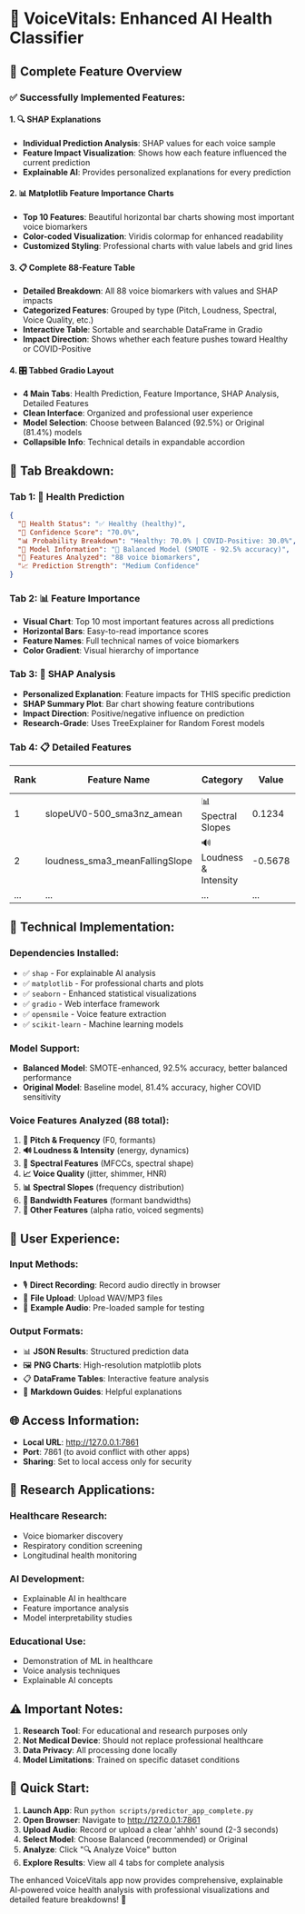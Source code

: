 # 🎤 VoiceVitals: Enhanced AI Health Classifier

## 🚀 Complete Feature Overview

### ✅ **Successfully Implemented Features:**

#### 1. **🔍 SHAP Explanations**
- **Individual Prediction Analysis**: SHAP values for each voice sample
- **Feature Impact Visualization**: Shows how each feature influenced the current prediction
- **Explainable AI**: Provides personalized explanations for every prediction

#### 2. **📊 Matplotlib Feature Importance Charts**
- **Top 10 Features**: Beautiful horizontal bar charts showing most important voice biomarkers
- **Color-coded Visualization**: Viridis colormap for enhanced readability
- **Customized Styling**: Professional charts with value labels and grid lines

#### 3. **📋 Complete 88-Feature Table**
- **Detailed Breakdown**: All 88 voice biomarkers with values and SHAP impacts
- **Categorized Features**: Grouped by type (Pitch, Loudness, Spectral, Voice Quality, etc.)
- **Interactive Table**: Sortable and searchable DataFrame in Gradio
- **Impact Direction**: Shows whether each feature pushes toward Healthy or COVID-Positive

#### 4. **🎛️ Tabbed Gradio Layout**
- **4 Main Tabs**: Health Prediction, Feature Importance, SHAP Analysis, Detailed Features
- **Clean Interface**: Organized and professional user experience
- **Model Selection**: Choose between Balanced (92.5%) or Original (81.4%) models
- **Collapsible Info**: Technical details in expandable accordion

## 🎯 **Tab Breakdown:**

### Tab 1: 🏥 Health Prediction
```json
{
  "🏥 Health Status": "✅ Healthy (healthy)",
  "🎯 Confidence Score": "70.0%",
  "📊 Probability Breakdown": "Healthy: 70.0% | COVID-Positive: 30.0%",
  "🤖 Model Information": "🎯 Balanced Model (SMOTE - 92.5% accuracy)",
  "🔬 Features Analyzed": "88 voice biomarkers",
  "📈 Prediction Strength": "Medium Confidence"
}
```

### Tab 2: 📊 Feature Importance
- **Visual Chart**: Top 10 most important features across all predictions
- **Horizontal Bars**: Easy-to-read importance scores
- **Feature Names**: Full technical names of voice biomarkers
- **Color Gradient**: Visual hierarchy of importance

### Tab 3: 🎯 SHAP Analysis
- **Personalized Explanation**: Feature impacts for THIS specific prediction
- **SHAP Summary Plot**: Bar chart showing feature contributions
- **Impact Direction**: Positive/negative influence on prediction
- **Research-Grade**: Uses TreeExplainer for Random Forest models

### Tab 4: 📋 Detailed Features
| Rank | Feature Name | Category | Value | SHAP Impact | Impact Direction |
|------|--------------|----------|-------|-------------|-----------------|
| 1 | slopeUV0-500_sma3nz_amean | 📊 Spectral Slopes | 0.1234 | 0.0567 | → Positive |
| 2 | loudness_sma3_meanFallingSlope | 🔊 Loudness & Intensity | -0.5678 | -0.0234 | → Negative |
| ... | ... | ... | ... | ... | ... |

## 🔧 **Technical Implementation:**

### **Dependencies Installed:**
- ✅ `shap` - For explainable AI analysis
- ✅ `matplotlib` - For professional charts and plots
- ✅ `seaborn` - Enhanced statistical visualizations
- ✅ `gradio` - Web interface framework
- ✅ `opensmile` - Voice feature extraction
- ✅ `scikit-learn` - Machine learning models

### **Model Support:**
- **Balanced Model**: SMOTE-enhanced, 92.5% accuracy, better balanced performance
- **Original Model**: Baseline model, 81.4% accuracy, higher COVID sensitivity

### **Voice Features Analyzed (88 total):**
1. **🎵 Pitch & Frequency** (F0, formants)
2. **🔊 Loudness & Intensity** (energy, dynamics)
3. **🌊 Spectral Features** (MFCCs, spectral shape)
4. **📈 Voice Quality** (jitter, shimmer, HNR)
5. **📊 Spectral Slopes** (frequency distribution)
6. **📐 Bandwidth Features** (formant bandwidths)
7. **🔧 Other Features** (alpha ratio, voiced segments)

## 🎤 **User Experience:**

### **Input Methods:**
- 🎙️ **Direct Recording**: Record audio directly in browser
- 📁 **File Upload**: Upload WAV/MP3 files
- 🎵 **Example Audio**: Pre-loaded sample for testing

### **Output Formats:**
- 📊 **JSON Results**: Structured prediction data
- 🖼️ **PNG Charts**: High-resolution matplotlib plots
- 📋 **DataFrame Tables**: Interactive feature analysis
- 📖 **Markdown Guides**: Helpful explanations

## 🌐 **Access Information:**

- **Local URL**: http://127.0.0.1:7861
- **Port**: 7861 (to avoid conflict with other apps)
- **Sharing**: Set to local access only for security

## 🔬 **Research Applications:**

### **Healthcare Research:**
- Voice biomarker discovery
- Respiratory condition screening
- Longitudinal health monitoring

### **AI Development:**
- Explainable AI in healthcare
- Feature importance analysis
- Model interpretability studies

### **Educational Use:**
- Demonstration of ML in healthcare
- Voice analysis techniques
- Explainable AI concepts

## ⚠️ **Important Notes:**

1. **Research Tool**: For educational and research purposes only
2. **Not Medical Device**: Should not replace professional healthcare
3. **Data Privacy**: All processing done locally
4. **Model Limitations**: Trained on specific dataset conditions

## 🚀 **Quick Start:**

1. **Launch App**: Run `python scripts/predictor_app_complete.py`
2. **Open Browser**: Navigate to http://127.0.0.1:7861
3. **Upload Audio**: Record or upload a clear 'ahhh' sound (2-3 seconds)
4. **Select Model**: Choose Balanced (recommended) or Original
5. **Analyze**: Click "🔍 Analyze Voice" button
6. **Explore Results**: View all 4 tabs for complete analysis

The enhanced VoiceVitals app now provides comprehensive, explainable AI-powered voice health analysis with professional visualizations and detailed feature breakdowns! 🎉
